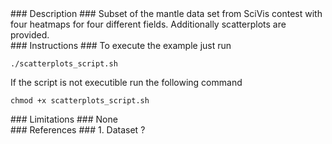 <div id="description" outline_label="Description" outline_indent="0" markdown="1">
### Description ###
Subset of the mantle data set from SciVis contest with four heatmaps for four different fields. Additionally scatterplots are provided.

</div>
<div id="instructions" outline_label="Instructions" outline_indent="0" markdown="1">
### Instructions ###
To execute the example just run

```
./scatterplots_script.sh
```

If the script is not executible run the following command

```
chmod +x scatterplots_script.sh
```

</div>
<div id="limitations" outline_label="Limitations" outline_indent="0" markdown="1">
### Limitations ###
None

</div>
<div id="description" outline_label="Description" outline_indent="0" markdown="1">
### References ###
1. Dataset ?
</div>